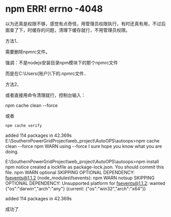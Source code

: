  # npm ERR! errno -4048

以为还真是权限不够，感觉有点奇怪，用管理员权限执行，有时还真有用，不过后面查了下，时缓存的问题，清理下缓存就行，不用管理员权限。

方法1、



需要删除npmrc文件。

强调：不是nodejs安装目录npm模块下的那个npmrc文件

而是在C:\Users\{账户}\下的.npmrc文件..

方法2、

或者直接用命令清理就行，控制台输入：

npm cache clean --force



或者

```cmd
npm cache verify
```

added 114 packages in 42.369s
E:\SouthernPowerGridProject\web_project\AutoOPS\autoops>npm cache clean --force
npm WARN using --force I sure hope you know what you are doing.


E:\SouthernPowerGridProject\web_project\AutoOPS\autoops>npm install
npm notice created a lockfile as package-lock.json. You should commit this file.
npm WARN optional SKIPPING OPTIONAL DEPENDENCY: fsevents@1.1.2 (node_modules\fsevents):
npm WARN notsup SKIPPING OPTIONAL DEPENDENCY: Unsupported platform for fsevents@1.1.2: wanted {"os":"darwin","arch":"any"} (current: {"os":"win32","arch":"x64"})


added 114 packages in 42.369s

成功了